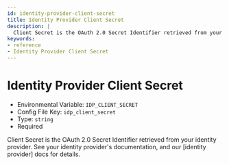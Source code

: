 ```yaml
---
id: identity-provider-client-secret
title: Identity Provider Client Secret
description: |
  Client Secret is the OAuth 2.0 Secret Identifier retrieved from your identity provider.
keywords:
- reference
- Identity Provider Client Secret
---
```



# Identity Provider Client Secret
- Environmental Variable: `IDP_CLIENT_SECRET`
- Config File Key: `idp_client_secret`
- Type: `string`
- Required

Client Secret is the OAuth 2.0 Secret Identifier retrieved from your identity provider. See your identity provider's documentation, and our [identity provider] docs for details.


